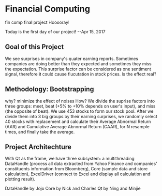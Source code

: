 # Financial Computing
fin comp final project
Hooooray!

Today is the first day of our project! --Apr 15, 2017

## Goal of this Project 
We see surprises in company's quater earning reports. Sometimes companies are doing better than they expected and sometimes they miss the expectation. This surprise factor can be considered as one sentiment signal, therefore it could cause flucutation in stock prices.
Is the effect real?
## Methodology: Bootstrapping
why? minimize the effect of noises
How? We divide the suprise factors into three groups: meet, beat (+5% to +10% depends on user's input), and miss (the opposite of beat).
We use 453 stocks to form our stock pool. After we divide them into 3 big groups by their earning surprises, we randomly select 40 stocks with replacement and calculate their Average Abnormal Return (AAR) and Cumulative Average Abnormal Return (CAAR), for N resample times, and finally take the average.
## Project Architechture
With Qt as the frame, we have three subsystem: a multithreading DataHandle (process all data extracted from Yahoo Finance and companies' constituents information from Bloomberg), Core (sample data and store calculation), ExcelDriver (connect to Excel and display all calculation and plotting result).

DataHandle by Jojo
Core by Nick and Charles
Qt by Ning and Minjie




